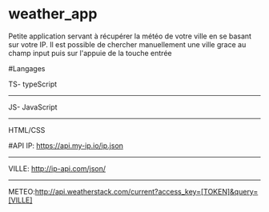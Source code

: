 # weather_app
Petite application servant à récupérer la météo de votre ville en se basant sur votre IP.
Il est possible de chercher manuellement une ville grace au champ input puis sur l'appuie de la touche entrée


#Langages

TS- typeScript 
***
JS- JavaScript
***
HTML/CSS

#API
IP: https://api.my-ip.io/ip.json
***
VILLE: http://ip-api.com/json/
***
METEO:http://api.weatherstack.com/current?access_key=[TOKEN]&query=[VILLE]

